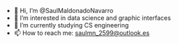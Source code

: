 - 👋 Hi, I’m @SaulMaldonadoNavarro
- 👀 I’m interested in data science and graphic interfaces
- 🌱 I’m currently studying CS engineering
- 📫 How to reach me: saulmn_2599@outlook.es

<!---
SaulMaldonadoNavarro/SaulMaldonadoNavarro is a ✨ special ✨ repository because its `README.md` (this file) appears on your GitHub profile.
You can click the Preview link to take a look at your changes.
--->
